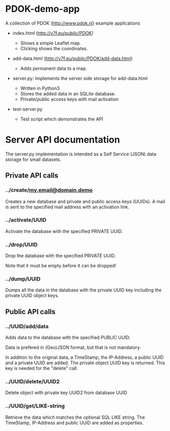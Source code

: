# PDOK-demo-app
A collection of PDOK (http://www.pdok.nl) example applications

* index.html (http://v7f.eu/public/PDOK)
  * Shows a simple Leaflet map.
  * Clicking shows the coordinates.

* add-data.html (http://v7f.eu/public/PDOK/add-data.html)
  * Adds permanent data to a map.

* server.py: Implements the server side storage for add-data.html
  * Written in Python3
  * Stores the added data in an SQLite database.
  * Private/public access keys with mail activation

* test-server.py
  * Test script which demonstrates the API

# Server API documentation

The server.py implementation is intended as a Self Service (JSON) data storage for small datasets.

## Private API calls

### ../create/my.email@domain.demo

Creates a new database and private and public access keys (UUIDs).
A mail is sent to the specified mail address with an activation link.

### ../activate/UUID

Activate the database with the specified PRIVATE UUID.

### ../drop/UUID

Drop the database with the specified PRIVATE UUID.

Note that it must be empty before it can be dropped!

### ../dump/UUID

Dumps all the data in the database with the private UUID key including the private UUID object keys.

## Public API calls

### ../UUID/add/data

Adds data to the database with the specified PUBLIC UUID.

Data is prefered in (Geo)JSON format, but that is not mandatory.

In addition to the original data, a TimeStamp, the IP-Address, a public UUID and a private UUID are added.  The private object UUID key is returned. This key is needed for the "delete" call.

### ../UUID/delete/UUID2

Delete object with private key UUID2 from database UUID

### ../UUID/get/LIKE-string

Retrieve the data which matches the optional SQL LIKE string.
The TimeStamp, IP-Address and public UUID are added as properties.


